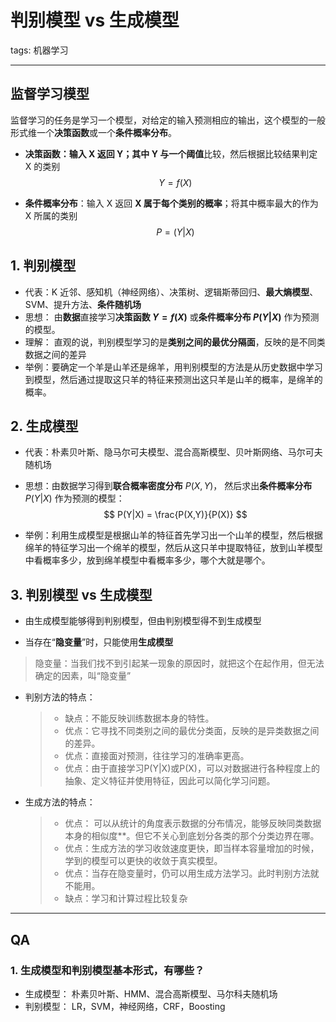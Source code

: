 # 判别模型 vs 生成模型

tags: 机器学习

---

## 监督学习模型

监督学习的任务是学习一个模型，对给定的输入预测相应的输出，这个模型的一般形式维一个**决策函数**或一个**条件概率分布**。

- **决策函数：**输入 X 返回 Y；其中 Y 与一个**阈值**比较，然后根据比较结果判定 X 的类别
  $$
  Y = f(X)
  $$

- **条件概率分布**：输入 X 返回 **X 属于每个类别的概率**；将其中概率最大的作为 X 所属的类别
  $$
  P = (Y|X)
  $$



## 1. 判别模型

- 代表：K 近邻、感知机（神经网络）、决策树、逻辑斯蒂回归、**最大熵模型**、SVM、提升方法、**条件随机场**
- 思想： 由**数据**直接学习**决策函数 $Y=f(X)$** 或**条件概率分布 $P(Y|X)$** 作为预测的模型。
- 理解： 直观的说，判别模型学习的是**类别之间的最优分隔面**，反映的是不同类数据之间的差异
- 举例：要确定一个羊是山羊还是绵羊，用判别模型的方法是从历史数据中学习到模型，然后通过提取这只羊的特征来预测出这只羊是山羊的概率，是绵羊的概率。

## 2. 生成模型

- 代表：朴素贝叶斯、隐马尔可夫模型、混合高斯模型、贝叶斯网络、马尔可夫随机场

- 思想：由数据学习得到**联合概率密度分布** $P(X,Y)$， 然后求出**条件概率分布** $P(Y|X)$ 作为预测的模型：
  $$
  P(Y|X) = \frac{P(X,Y)}{P(X)}
  $$

- 举例：利用生成模型是根据山羊的特征首先学习出一个山羊的模型，然后根据绵羊的特征学习出一个绵羊的模型，然后从这只羊中提取特征，放到山羊模型中看概率多少，放到绵羊模型中看概率多少，哪个大就是哪个。

## 3. 判别模型 vs 生成模型

- 由生成模型能够得到判别模型，但由判别模型得不到生成模型

- 当存在“**隐变量**”时，只能使用**生成模型**

> 隐变量：当我们找不到引起某一现象的原因时，就把这个在起作用，但无法确定的因素，叫“隐变量”

- 判别方法的特点：

  > - 缺点：不能反映训练数据本身的特性。
  > - 优点：它寻找不同类别之间的最优分类面，反映的是异类数据之间的差异。
  > - 优点：直接面对预测，往往学习的准确率更高。
  > - 优点：由于直接学习P(Y|X)或P(X)，可以对数据进行各种程度上的抽象、定义特征并使用特征，因此可以简化学习问题。

- 生成方法的特点：

  > - 优点： 可以从统计的角度表示数据的分布情况，能够反映同类数据本身的相似度**。但它不关心到底划分各类的那个分类边界在哪。
  > - 优点：生成方法的学习收敛速度更快，即当样本容量增加的时候，学到的模型可以更快的收敛于真实模型。
  > - 优点：当存在隐变量时，仍可以用生成方法学习。此时判别方法就不能用。
  > - 缺点：学习和计算过程比较复杂

---

## QA

### 1. 生成模型和判别模型基本形式，有哪些？

- 生成模型： 朴素贝叶斯、HMM、混合高斯模型、马尔科夫随机场
- 判别模型： LR，SVM，神经网络，CRF，Boosting


